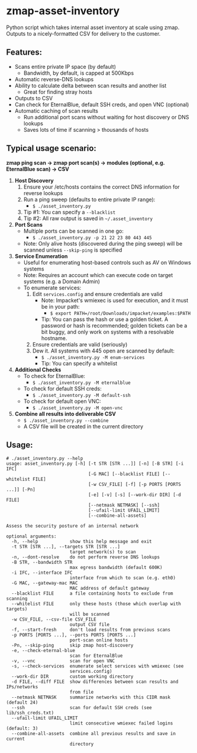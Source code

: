# zmap-asset-inventory
Python script which takes internal asset inventory at scale using zmap.  Outputs to a nicely-formatted CSV for delivery to the customer.


## Features:
* Scans entire private IP space (by default)
    * Bandwidth, by default, is capped at 500Kbps
* Automatic reverse-DNS lookups
* Ability to calculate delta between scan results and another list
    * Great for finding stray hosts
* Outputs to CSV
* Can check for EternalBlue, default SSH creds, and open VNC (optional)
* Automatic caching of scan results
    * Run additional port scans without waiting for host discovery or DNS lookups 
    * Saves lots of time if scanning > thousands of hosts


## Typical usage scenario:

**zmap ping scan &rarr; zmap port scan(s) &rarr; modules (optional, e.g. EternalBlue scan) &rarr; CSV**

1. **Host Discovery**
    1. Ensure your /etc/hosts contains the correct DNS information for reverse lookups
    1. Run a ping sweep (defaults to entire private IP range):
        - `$ ./asset_inventory.py`
    1. Tip #1: You can specify a `--blacklist`
    1. Tip #2: All raw output is saved in `~/.asset_inventory`
1. **Port Scans**
    - Multiple ports can be scanned in one go:
        - `$ ./asset_inventory.py -p 21 22 23 80 443 445`
    - Note: Only alive hosts (discovered during the ping sweep) will be scanned unless `--skip-ping` is specified
1. **Service Enumeration**
    - Useful for enumerating host-based controls such as AV on Windows systems
    - Note: Requires an account which can execute code on target systems (e.g. a Domain Admin)
    - To enumerate services:
        1. Edit `services.config` and ensure credentials are valid
            - Note: Impacket's wmiexec is used for execution, and it must be in your path:
                - `$ export PATH=/root/Downloads/impacket/examples:$PATH`
            - Tip: You can pass the hash or use a golden ticket.  A password or hash is recommended; golden tickets can be a bit buggy, and only work on systems with a resolvable hostname.
        1. Ensure credentials are valid (seriously)
        1. Dew it.  All systems with 445 open are scanned by default:
            - `$ ./asset_inventory.py -M enum-services`
            - Tip: You can specify a whitelist 
1. **Additional Checks**
    - To check for EternalBlue:
        - `$ ./asset_inventory.py -M eternalblue`
    - To check for default SSH creds:
        - `$ ./asset_inventory.py -M default-ssh`
    - To check for default open VNC:
        - `$ ./asset_inventory.py -M open-vnc`
1. **Combine all results into deliverable CSV**
    - `$ ./asset_inventory.py --combine`
    - A CSV file will be created in the current directory


## Usage:
~~~
# ./asset_inventory.py --help
usage: asset_inventory.py [-h] [-t STR [STR ...]] [-n] [-B STR] [-i IFC]
                               [-G MAC] [--blacklist FILE] [--whitelist FILE]
                               [-w CSV_FILE] [-f] [-p PORTS [PORTS ...]] [-Pn]
                               [-e] [-v] [-s] [--work-dir DIR] [-d FILE]
                               [--netmask NETMASK] [--ssh]
                               [--ufail-limit UFAIL_LIMIT]
                               [--combine-all-assets]

Assess the security posture of an internal network

optional arguments:
  -h, --help            show this help message and exit
  -t STR [STR ...], --targets STR [STR ...]
                        target network(s) to scan
  -n, --dont-resolve    do not perform reverse DNS lookups
  -B STR, --bandwidth STR
                        max egress bandwidth (default 600K)
  -i IFC, --interface IFC
                        interface from which to scan (e.g. eth0)
  -G MAC, --gateway-mac MAC
                        MAC address of default gateway
  --blacklist FILE      a file containing hosts to exclude from scanning
  --whitelist FILE      only these hosts (those which overlap with targets)
                        will be scanned
  -w CSV_FILE, --csv-file CSV_FILE
                        output CSV file
  -f, --start-fresh     don't load results from previous scans
  -p PORTS [PORTS ...], --ports PORTS [PORTS ...]
                        port-scan online hosts
  -Pn, --skip-ping      skip zmap host-discovery
  -e, --check-eternal-blue
                        scan for EternalBlue
  -v, --vnc             scan for open VNC
  -s, --check-services  enumerate select services with wmiexec (see
                        services.config)
  --work-dir DIR        custom working directory
  -d FILE, --diff FILE  show differences between scan results and IPs/networks
                        from file
  --netmask NETMASK     summarize networks with this CIDR mask (default 24)
  --ssh                 scan for default SSH creds (see lib/ssh_creds.txt)
  --ufail-limit UFAIL_LIMIT
                        limit consecutive wmiexec failed logins (default: 3)
  --combine-all-assets  combine all previous results and save in current
                        directory
~~~